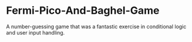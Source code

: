 # Fermi-Pico-And-Baghel-Game
A number-guessing game that was a fantastic exercise in conditional logic and user input handling.
